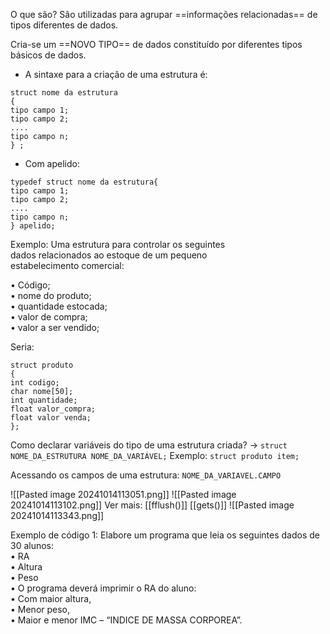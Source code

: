 O que são?
São utilizadas para agrupar ==informações relacionadas== de tipos diferentes de dados.

Cria-se um ==NOVO TIPO== de dados constituído por diferentes tipos básicos de dados.

- A sintaxe para a criação de uma estrutura é:
```
struct nome da estrutura  
{  
tipo campo 1;  
tipo campo 2;  
....  
tipo campo n;  
} ;
```

- Com apelido: 
```
typedef struct nome da estrutura{  
tipo campo 1;  
tipo campo 2;  
....  
tipo campo n;  
} apelido;
```
Exemplo: 
Uma estrutura para controlar os seguintes  
dados relacionados ao estoque de um pequeno  
estabelecimento comercial:  

• Código;  
• nome do produto;  
• quantidade estocada;  
• valor de compra;  
• valor a ser vendido;  

Seria:

```
struct produto
{
int codigo;
char nome[50];
int quantidade;
float valor_compra;
float valor venda;
};
```

Como declarar variáveis do tipo de uma estrutura criada?
-> `struct NOME_DA_ESTRUTURA NOME_DA_VARIÁVEL;`
Exemplo:
`struct produto item;`

Acessando os campos de uma estrutura:
`NOME_DA_VARIAVEL.CAMPO`

![[Pasted image 20241014113051.png]]
![[Pasted image 20241014113102.png]]
Ver mais: [[fflush()]] [[gets()]]
![[Pasted image 20241014113343.png]]

Exemplo de código 1:
Elabore um programa que leia os seguintes dados de  
30 alunos:  
• RA  
• Altura  
• Peso  
• O programa deverá imprimir o RA do aluno:  
• Com maior altura,  
• Menor peso,  
• Maior e menor IMC – “INDICE DE MASSA CORPOREA”.
